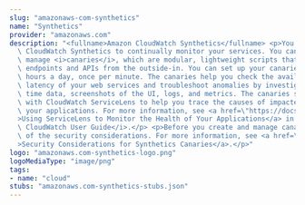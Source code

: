 ```yaml
---
slug: "amazonaws-com-synthetics"
name: "Synthetics"
provider: "amazonaws.com"
description: "<fullname>Amazon CloudWatch Synthetics</fullname> <p>You can use Amazon\
  \ CloudWatch Synthetics to continually monitor your services. You can create and\
  \ manage <i>canaries</i>, which are modular, lightweight scripts that monitor your\
  \ endpoints and APIs from the outside-in. You can set up your canaries to run 24\
  \ hours a day, once per minute. The canaries help you check the availability and\
  \ latency of your web services and troubleshoot anomalies by investigating load\
  \ time data, screenshots of the UI, logs, and metrics. The canaries seamlessly integrate\
  \ with CloudWatch ServiceLens to help you trace the causes of impacted nodes in\
  \ your applications. For more information, see <a href=\"https://docs.aws.amazon.com/AmazonCloudWatch/latest/monitoring/ServiceLens.html\"\
  >Using ServiceLens to Monitor the Health of Your Applications</a> in the <i>Amazon\
  \ CloudWatch User Guide</i>.</p> <p>Before you create and manage canaries, be aware\
  \ of the security considerations. For more information, see <a href=\"https://docs.aws.amazon.com/AmazonCloudWatch/latest/monitoring/servicelens_canaries_security.html\"\
  >Security Considerations for Synthetics Canaries</a>.</p>"
logo: "amazonaws.com-synthetics-logo.png"
logoMediaType: "image/png"
tags:
- name: "cloud"
stubs: "amazonaws.com-synthetics-stubs.json"
---
```

